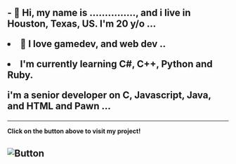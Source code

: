 <h2>- 👋 Hi, my name is ..............., and i live in Houston, Texas, US. I'm 20 y/o ...

<strong><li>👀 I love gamedev, and web dev ..</strong></li>

<strong><li>I'm currently learning C#, C++, Python and Ruby.</strong></li>

i'm a senior developer on C, Javascript, Java, and HTML and Pawn ...</h2>
<hr>
<strong>Click on the button above to visit my project!</strong>
<h2 href="test"><img src="https://war-worn-shift.000webhostapp.com/images/button.pnghttps://war-worn-shift.000webhostapp.com/src/images/button.png" alt="Button"></img></h2>

